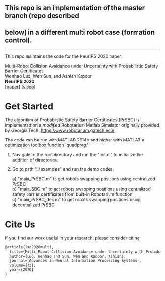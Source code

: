 ## This repo is an implementation of the master branch (repo described 
## below) in a different multi robot case (formation control). 

--------------------------------------------------------------------------



This repo maintains the code for the NeurIPS 2020 paper:

Multi-Robot Collision Avoidance under Uncertainty with Probabilistic Safety Barrier Certificates  
Wenhao Luo, Wen Sun, and Ashish Kapoor  
**NeurIPS 2020**  
[[paper](https://proceedings.neurips.cc/paper/2020/file/03793ef7d06ffd63d34ade9d091f1ced-Paper.pdf)] [[video](http://www.cs.cmu.edu/~wenhaol/projects/NeurIPS20_PrSBC_video.mp4)]

# Get Started

The algorithm of Probablistic Safety Barrier Certificates (PrSBC) is implemented on a *modified* Robotarium Matlab Simulator originally provided by Georgia Tech. https://www.robotarium.gatech.edu/

The code can be run with MATLAB 2014b and higher with MATLAB's optimization toolbox function 'quadprog.'

1) Navigate to the root directory and run the "init.m" to initialize the addition of directories.

2) Go to path "..\examples" and run the demo codes

    a) "main_PrSBC.m" to get robots swapping positions using centralized PrSBC   
    b) "main_SBC.m" to get robots swapping positions using centralized safety barrier certificates from built-in Robotarium function    
    c) "main_PrSBC_dec.m" to get robots swapping positions using decentralized PrSBC

# Cite Us

If you find our work useful in your research, please consider citing:
```latex
@article{luo2020multi,
  title={Multi-Robot Collision Avoidance under Uncertainty with Probabilistic Safety Barrier Certificates},
  author={Luo, Wenhao and Sun, Wen and Kapoor, Ashish},
  journal={Advances in Neural Information Processing Systems},
  volume={33},
  year={2020}
}
```
    
